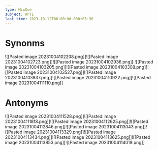 ```yaml
---
type: MixQue
subject: APTI
last_time: 2023-10-12T00:00:00.000+05:30
---
```

# Synonms
![[Pasted image 20231004102208.png]]![[Pasted image 20231004102723.png]]![[Pasted image 20231004102936.png]]
![[Pasted image 20231004103205.png]]![[Pasted image 20231004103308.png]]![[Pasted image 20231004103527.png]]![[Pasted image 20231004103837.png]]![[Pasted image 20231004110922.png]]![[Pasted image 20231004111110.png]]

# Antonyms
![[Pasted image 20231004111528.png]]![[Pasted image 20231004111818.png]]![[Pasted image 20231004112625.png]]![[Pasted image 20231004112846.png]]![[Pasted image 20231004113043.png]]![[Pasted image 20231004113329.png]]![[Pasted image 20231004113434.png]]![[Pasted image 20231004113625.png]]![[Pasted image 20231004113853.png]]![[Pasted image 20231004114018.png]]